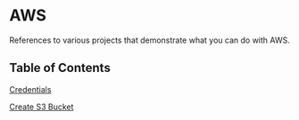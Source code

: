 # AWS

References to various projects that demonstrate what you can do with AWS.

## Table of Contents

[Credentials](https://github.com/TallDave67/aws_credentials)

[Create S3 Bucket](https://github.com/TallDave67/aws_create_s3_bucket)
